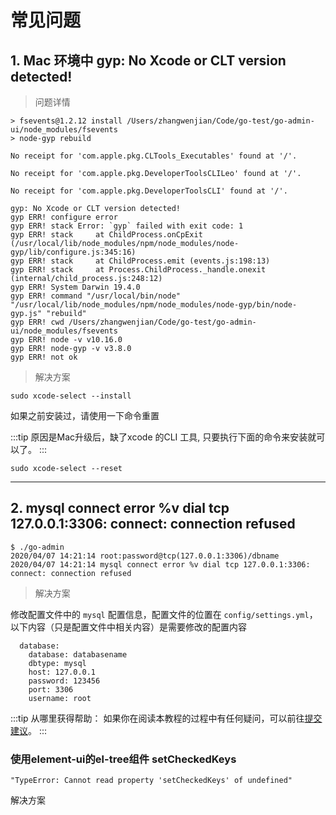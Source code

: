 # 常见问题

## 1. Mac 环境中 gyp: No Xcode or CLT version detected!

> 问题详情

```shell
> fsevents@1.2.12 install /Users/zhangwenjian/Code/go-test/go-admin-ui/node_modules/fsevents
> node-gyp rebuild

No receipt for 'com.apple.pkg.CLTools_Executables' found at '/'.

No receipt for 'com.apple.pkg.DeveloperToolsCLILeo' found at '/'.

No receipt for 'com.apple.pkg.DeveloperToolsCLI' found at '/'.

gyp: No Xcode or CLT version detected!
gyp ERR! configure error
gyp ERR! stack Error: `gyp` failed with exit code: 1
gyp ERR! stack     at ChildProcess.onCpExit (/usr/local/lib/node_modules/npm/node_modules/node-gyp/lib/configure.js:345:16)
gyp ERR! stack     at ChildProcess.emit (events.js:198:13)
gyp ERR! stack     at Process.ChildProcess._handle.onexit (internal/child_process.js:248:12)
gyp ERR! System Darwin 19.4.0
gyp ERR! command "/usr/local/bin/node" "/usr/local/lib/node_modules/npm/node_modules/node-gyp/bin/node-gyp.js" "rebuild"
gyp ERR! cwd /Users/zhangwenjian/Code/go-test/go-admin-ui/node_modules/fsevents
gyp ERR! node -v v10.16.0
gyp ERR! node-gyp -v v3.8.0
gyp ERR! not ok
```


> 解决方案

```shell
sudo xcode-select --install
```

如果之前安装过，请使用一下命令重置

:::tip
原因是Mac升级后，缺了xcode 的CLI 工具, 只要执行下面的命令来安装就可以了。
:::

```shell
sudo xcode-select --reset
```

----

## 2. mysql connect error %v dial tcp 127.0.0.1:3306: connect: connection refused

```shell
$ ./go-admin
2020/04/07 14:21:14 root:password@tcp(127.0.0.1:3306)/dbname
2020/04/07 14:21:14 mysql connect error %v dial tcp 127.0.0.1:3306: connect: connection refused
```

> 解决方案

修改配置文件中的 `mysql`  配置信息，配置文件的位置在 `config/settings.yml`，以下内容（只是配置文件中相关内容）是需要修改的配置内容

```shell
  database:
    database: databasename
    dbtype: mysql
    host: 127.0.0.1
    password: 123456
    port: 3306
    username: root
```

:::tip 从哪里获得帮助：
如果你在阅读本教程的过程中有任何疑问，可以前往[提交建议](https://github.com/wenjianzhang/go-admin/issues/new)。
:::


### 使用element-ui的el-tree组件 setCheckedKeys 

```
"TypeError: Cannot read property 'setCheckedKeys' of undefined"
```

解决方案
```

```